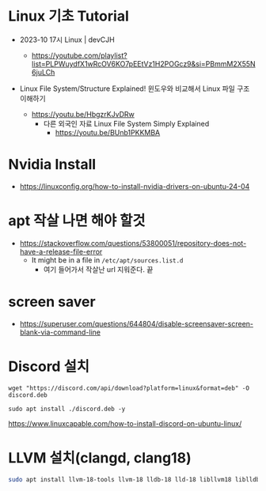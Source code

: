 # Linux 기초 Tutorial

- 2023-10 17시 Linux | devCJH
  - https://youtube.com/playlist?list=PLPWuydfX1wRcOV6KO7pEEtVz1H2POGcz9&si=PBmmM2X55N6juLCh

- Linux File System/Structure Explained! 윈도우와 비교해서 Linux 파일 구조 이해하기
  - https://youtu.be/HbgzrKJvDRw
    - 다른 외국인 자료 Linux File System Simply Explained
      - https://youtu.be/BUnb1PKKMBA

# Nvidia Install
- https://linuxconfig.org/how-to-install-nvidia-drivers-on-ubuntu-24-04


# apt 작살 나면 해야 할것

- https://stackoverflow.com/questions/53800051/repository-does-not-have-a-release-file-error
  - It might be in a file in `/etc/apt/sources.list.d`
    - 여기 들어가서 작살난 url 지워준다. 끝

# screen saver
- https://superuser.com/questions/644804/disable-screensaver-screen-blank-via-command-line

# Discord 설치

```
wget "https://discord.com/api/download?platform=linux&format=deb" -O discord.deb

sudo apt install ./discord.deb -y
```

https://www.linuxcapable.com/how-to-install-discord-on-ubuntu-linux/

# LLVM 설치(clangd, clang18)

```bash
sudo apt install llvm-18-tools llvm-18 lldb-18 lld-18 libllvm18 liblldb-18-dev libllvm18 libclang-18-dev clang-tools-18 clangd
```
